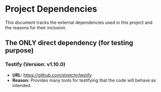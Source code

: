 # Project Dependencies

This document tracks the external dependencies used in this project and the reasons for their inclusion.

## The ONLY direct dependency (for testing purpose)

### Testify (Version: v1.10.0)
- **URL:** https://github.com/stretchr/testify
- **Reason:** Provides many tools for testifying that the code will behave as intended.
